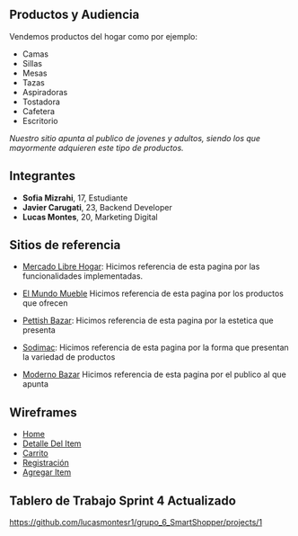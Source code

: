 ## Productos y Audiencia
Vendemos productos del hogar como por ejemplo:
* Camas 
* Sillas
* Mesas
* Tazas
* Aspiradoras
* Tostadora
* Cafetera
* Escritorio

*Nuestro sitio apunta al publico de jovenes y adultos, siendo los que mayormente adquieren este tipo de productos.*

## Integrantes 
- **Sofia Mizrahi**, 17, Estudiante
- **Javier Carugati**, 23, Backend Developer
- **Lucas Montes**, 20, Marketing Digital

## Sitios de referencia

- [Mercado Libre Hogar](https://hogar.mercadolibre.com.ar/muebles/): Hicimos referencia de esta pagina por las funcionalidades 
implementadas.


- [El Mundo Mueble](https://www.elmundodelmueble.com/) Hicimos referencia de esta pagina por los productos que ofrecen


- [Pettish Bazar](https://pettishbazar.com.ar/): Hicimos referencia de esta pagina por la estetica que presenta


- [Sodimac](https://www.sodimac.com.ar/sodimac-ar/landing/cat20554/Muebles%20de%20cocina): Hicimos referencia de esta pagina por la forma que presentan la variedad de productos


- [Moderno Bazar](https://www.modernobazar.com/) Hicimos referencia de esta pagina por el publico al que apunta

## Wireframes
- [Home](https://marvelapp.com/235giefg/screen/69060226)
- [Detalle Del Item](https://marvelapp.com/235giefg/screen/69063720)
- [Carrito](https://marvelapp.com/235giefg/screen/69065107)
- [Registración](https://marvelapp.com/235giefg/screen/69065183)
- [Agregar Item](https://marvelapp.com/235giefg/screen/69067995)


## Tablero de Trabajo Sprint 4 Actualizado
https://github.com/lucasmontesr1/grupo_6_SmartShopper/projects/1
